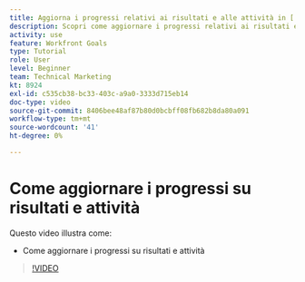 ```yaml
---
title: Aggiorna i progressi relativi ai risultati e alle attività in [!DNL Workfront Goals]
description: Scopri come aggiornare i progressi relativi ai risultati e alle attività in [!DNL Workfront Goals].
activity: use
feature: Workfront Goals
type: Tutorial
role: User
level: Beginner
team: Technical Marketing
kt: 8924
exl-id: c535cb38-bc33-403c-a9a0-3333d715eb14
doc-type: video
source-git-commit: 8406bee48af87b80d0bcbff08fb682b8da80a091
workflow-type: tm+mt
source-wordcount: '41'
ht-degree: 0%

---
```


# Come aggiornare i progressi su risultati e attività

Questo video illustra come:

* Come aggiornare i progressi su risultati e attività

>[!VIDEO](https://video.tv.adobe.com/v/335196/?quality=12&learn=on)
